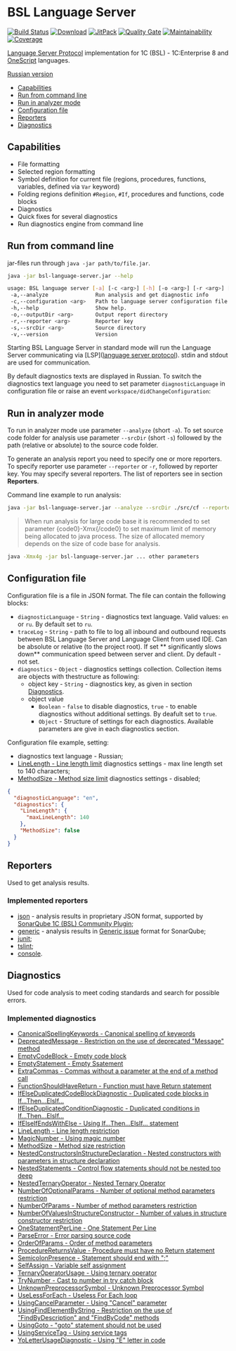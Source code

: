 # BSL Language Server

[![Build Status](https://travis-ci.org/1c-syntax/bsl-language-server.svg?branch=master)](https://travis-ci.org/1c-syntax/bsl-language-server)
[![Download](https://img.shields.io/github/release/1c-syntax/bsl-language-server.svg?label=download&style=flat-square)](https://github.com/1c-syntax/bsl-language-server/releases/latest)
[![JitPack](https://jitpack.io/v/1c-syntax/bsl-language-server.svg)](https://jitpack.io/#1c-syntax/bsl-language-server)
[![Quality Gate](https://sonarcloud.io/api/project_badges/measure?project=1c-syntax_bsl-language-server&metric=alert_status)](https://sonarcloud.io/dashboard?id=1c-syntax_bsl-language-server)
[![Maintainability](https://sonarcloud.io/api/project_badges/measure?project=1c-syntax_bsl-language-server&metric=sqale_rating)](https://sonarcloud.io/dashboard?id=1c-syntax_bsl-language-server)
[![Coverage](https://sonarcloud.io/api/project_badges/measure?project=1c-syntax_bsl-language-server&metric=coverage)](https://sonarcloud.io/dashboard?id=1c-syntax_bsl-language-server)

[Language Server Protocol](https://microsoft.github.io/language-server-protocol/) implementation for 1C (BSL) - 1C:Enterprise 8 and [OneScript](http://oscript.io) languages.

[Russian version](../index.md)

- <a href="#capabilities">Capabilities</a>
- <a href="#cli">Run from command line</a>
- <a href="#analyze">Run in analyzer mode</a>
- <a href="#configuration">Configuration file</a>
- <a href="#reporters">Reporters</a>
- <a href="#diagnostics">Diagnostics</a>

<a id="capabilities"></a>

## Capabilities

- File formatting
- Selected region formatting
- Symbol definition for current file (regions, procedures, functions, variables, defined via `Var` keyword)
- Folding regions definition `#Region`, `#If`, procedures and functions, code blocks
- Diagnostics
- Quick fixes for several diagnostics
- Run diagnostics engine from command line

<a id="cli"></a>

## Run from command line

jar-files run through `java -jar path/to/file.jar`.

```sh
java -jar bsl-language-server.jar --help

usage: BSL language server [-a] [-c <arg>] [-h] [-o <arg>] [-r <arg>] [-s <arg>]
 -a,--analyze               Run analysis and get diagnostic info
 -c,--configuration <arg>   Path to language server configuration file
 -h,--help                  Show help.
 -o,--outputDir <arg>       Output report directory
 -r,--reporter <arg>        Reporter key
 -s,--srcDir <arg>          Source directory
 -v,--version               Version
```

Starting BSL Language Server in standard mode will run the Language Server communicating via [LSP]([language server protocol](https://microsoft.github.io/language-server-protocol/)). stdin and stdout are used for communication.

By default diagnostics texts are displayed in Russian. To switch the diagnostics text language you need to set parameter `diagnosticLanguage` in configuration file or raise an event `workspace/didChangeConfiguration`:

<a id="analyze"></a>

## Run in analyzer mode

To run in analyzer mode use parameter `--analyze` (short `-a`). To set source code folder for analysis use parameter
`--srcDir` (short `-s`) followed by the path (relative or absolute) to the source code folder.

To generate an analysis report you need to specify one or more reporters. To specify reporter use parameter `--reporter` or `-r`, followed by reporter key. You may specify several reporters. The list of reporters see in section  **Reporters**.

Command line example to run analysis:

```sh
java -jar bsl-language-server.jar --analyze --srcDir ./src/cf --reporter json
```

> When run analysis for large code base it is recommended to set parameter {code0}-Xmx{/code0} to set maximum limit of  memory being allocated to java process. The size of allocated memory depends on the size of code base for analysis.

```sh
java -Xmx4g -jar bsl-language-server.jar ... other parameters
```

<a id="configuration"></a>

## Configuration file

Configuration file is a file in JSON format.
The file can contain the following blocks:

- `diagnosticLanguage` - `String` - diagnostics text language. Valid values: `en` or `ru`. By default set to `ru`.
- `traceLog` - `String` - path to file to log all inbound and outbound requests between BSL Language Server and Language Client from used IDE. Can be absolute or relative (to the project root). If set ** significantly slows down** communication speed between server and client. Dy default - not set.
- `diagnostics` - `Object` - diagnostics settings collection. Collection items are objects with thestructure as following:
    - object key - `String` - diagnostics key, as given in section <a href="#diagnostics">Diagnostics</a>.
    - object value
        - `Boolean` - `false` to disable diagnostics, `true` - to enable diagnostics without additional settings. By deafult set to `true`.
        - `Object` - Structure of settings for each diagnostics. Available parameters are give in each diagnostics section.

Configuration file example, setting:

- diagnostics text language - Russian;
- [LineLength - Line length limit](diagnostics/LineLength.md) diagnostics settings - max line length set to 140 characters;
- [MethodSize - Method size limit](diagnostics/MethodSize.md) diagnostics settings - disabled;

```json
{
  "diagnosticLanguage": "en",
  "diagnostics": {
    "LineLength": {
      "maxLineLength": 140
    },
    "MethodSize": false
  }
}
```

<a id="reporters"></a>

## Reporters

Used to get analysis results.

### Implemented reporters

- [json](reporters/json.md) - analysis results in proprietary JSON format, supported by [SonarQube 1C (BSL) Community Plugin](https://github.com/1c-syntax/sonar-bsl-plugin-community);
- [generic](reporters/generic.md) - analysis results in [Generic issue](https://docs.sonarqube.org/latest/analysis/generic-issue/) format for SonarQube;
- [junit](reporters/junit.md);
- [tslint](reporters/tslint.md);
- [console](reporters/console.md).

<a id="diagnostics"></a>

## Diagnostics

Used for code analysis to meet coding standards and search for possible errors.

### Implemented diagnostics

- [CanonicalSpellingKeywords - Canonical spelling of keywords ](diagnostics/CanonicalSpellingKeywords.md)
- [DeprecatedMessage - Restriction on the use of deprecated "Message" method](diagnostics/DeprecatedMessage.md)
- [EmptyCodeBlock - Empty code block](diagnostics/EmptyCodeBlock.md)
- [EmptyStatement - Empty Ssatement](diagnostics/EmptyStatement.md)
- [ExtraCommas - Commas without a parameter at the end of a method call](diagnostics/ExtraCommas.md)
- [FunctionShouldHaveReturn - Function must have Return statement](diagnostics/FunctionShouldHaveReturn.md)
- [IfElseDuplicatedCodeBlockDiagnostic - Duplicated code blocks in If...Then...ElsIf...](diagnostics/IfElseDuplicatedCodeBlock.md)
- [IfElseDuplicatedConditionDiagnostic - Duplicated conditions in If...Then...ElsIf...](diagnostics/IfElseDuplicatedCondition.md)
- [IfElseIfEndsWithElse - Using If...Then...ElsIf... statement](diagnostics/IfElseIfEndsWithElse.md)
- [LineLength - Line length restriction](diagnostics/LineLength.md)
- [MagicNumber - Using magic number](diagnostics/MagicNumber.md)
- [MethodSize - Method size restriction](diagnostics/MethodSize.md)
- [NestedConstructorsInStructureDeclaration - Nested constructors with parameters in structure declaration](diagnostics/NestedConstructorsInStructureDeclaration.md)
- [NestedStatements - Control flow statements should not be nested too deep](diagnostics/NestedStatements.md)
- [NestedTernaryOperator - Nested Ternary Operator](diagnostics/NestedTernaryOperator.md)
- [NumberOfOptionalParams - Number of optional method parameters restriction](diagnostics/NumberOfOptionalParams.md)
- [NumberOfParams - Number of method parameters restriction](diagnostics/NumberOfParams.md)
- [NumberOfValuesInStructureConstructor - Number of values in structure constructor restriction](diagnostics/NumberOfValuesInStructureConstructor.md)
- [OneStatementPerLine - One Statement Per Line](diagnostics/OneStatementPerLine.md)
- [ParseError - Error parsing source code](diagnostics/ParseError.md)
- [OrderOfParams - Order of method parameters](diagnostics/OrderOfParams.md)
- [ProcedureReturnsValue - Procedure must have no Return statement](diagnostics/ProcedureReturnsValue.md)
- [SemicolonPresence - Statement should end with ";"](diagnostics/SemicolonPresence.md)
- [SelfAssign - Variable self assignment](diagnostics/SelfAssign.md)
- [TernaryOperatorUsage - Using ternary operator](diagnostics/TernaryOperatorUsage.md)
- [TryNumber - Cast to number in try catch block](diagnostics/TryNumber.md)
- [UnknownPreprocessorSymbol - Unknown Preprocessor Symbol](diagnostics/UnknownPreprocessorSymbol.md)
- [UseLessForEach - Useless For Each loop](diagnostics/UseLessForEach.md)
- [UsingCancelParameter - Using "Cancel" parameter](diagnostics/UsingCancelParameter.md)
- [UsingFindElementByString - Restriction on the use of "FindByDescription" and "FindByCode" methods](diagnostics/UsingFindElementByString.md)
- [UsingGoto - "goto" statement should not be used](diagnostics/UsingGoto.md)
- [UsingServiceTag - Using service tags](diagnostics/UsingServiceTag.md)
- [YoLetterUsageDiagnostic - Using "Ё" letter in code](diagnostics/YoLetterUsage.md)
